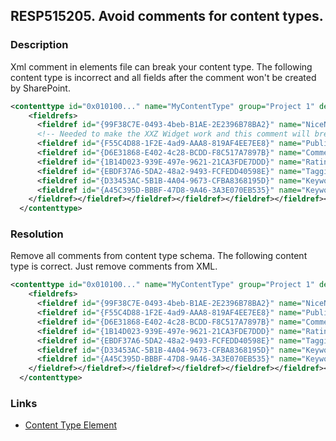 ## RESP515205. Avoid comments for content types. 

### Description
Xml comment in elements file can break your content type.
The following content type is incorrect and all fields after the comment won't be created by SharePoint.
```xml
<contenttype id="0x010100..." name="MyContentType" group="Project 1" description="Groovy" inherits="TRUE" version="0">
    <fieldrefs>
      <fieldref id="{99F38C7E-0493-4beb-B1AE-2E2396B78BA2}" name="NiceNewField">
      <!-- Needed to make the XXZ Widget work and this comment will break the content type! -->
      <fieldref id="{F55C4D88-1F2E-4ad9-AAA8-819AF4EE7EE8}" name="PublishingPageContent">
      <fieldref id="{D6E31868-E402-4c28-BCDD-F8C517A7897B}" name="CommentingEnabled">
      <fieldref id="{1B14D023-939E-497e-9621-21CA3FDE7DDD}" name="RatingEnabled">
      <fieldref id="{EBDF37A6-5DA2-48a2-9493-FCFEDD40598E}" name="TaggingEnabled">
      <fieldref id="{D33453AC-5B1B-4A04-9673-CFBA8368195D}" name="Keywords">
      <fieldref id="{A45C395D-BBBF-47D8-9A46-3A3E070EB535}" name="KeywordsTaxHTField0" hidden="TRUE">
    </fieldref></fieldref></fieldref></fieldref></fieldref></fieldref></fieldref></fieldrefs>
  </contenttype>
```

### Resolution
Remove all comments from content type schema.
The following content type is correct. Just remove comments from XML.
```xml
<contenttype id="0x010100..." name="MyContentType" group="Project 1" description="Groovy" inherits="TRUE" version="0">
    <fieldrefs>
      <fieldref id="{99F38C7E-0493-4beb-B1AE-2E2396B78BA2}" name="NiceNewField">
      <fieldref id="{F55C4D88-1F2E-4ad9-AAA8-819AF4EE7EE8}" name="PublishingPageContent">
      <fieldref id="{D6E31868-E402-4c28-BCDD-F8C517A7897B}" name="CommentingEnabled">
      <fieldref id="{1B14D023-939E-497e-9621-21CA3FDE7DDD}" name="RatingEnabled">
      <fieldref id="{EBDF37A6-5DA2-48a2-9493-FCFEDD40598E}" name="TaggingEnabled">
      <fieldref id="{D33453AC-5B1B-4A04-9673-CFBA8368195D}" name="Keywords">
      <fieldref id="{A45C395D-BBBF-47D8-9A46-3A3E070EB535}" name="KeywordsTaxHTField0" hidden="TRUE">
    </fieldref></fieldref></fieldref></fieldref></fieldref></fieldref></fieldref></fieldrefs>
  </contenttype>
```

### Links
*   [Content Type Element](http://msdn.microsoft.com/en-us/library/office/aa544268(v=office.14).aspx)